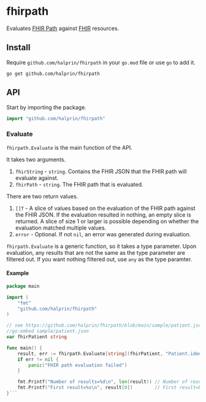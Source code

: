 # fhirpath

Evaluates [FHIR Path](https://hl7.org/fhirpath/) against [FHIR](http://hl7.org/fhir/) resources.

## Install

Require `github.com/halprin/fhirpath` in your `go.mod` file or use `go` to add it.
```shell
go get github.com/halprin/fhirpath
```

## API

Start by importing the package.
```go
import "github.com/halprin/fhirpath"
```

### Evaluate

`fhirpath.Evaluate` is the main function of the API.

It takes two arguments.

1. `fhirString` - `string`.  Contains the FHIR JSON that the FHIR path will evaluate against.
2. `fhirPath` - `string`.  The FHIR path that is evaluated.

There are two return values.

1. `[]T` - A slice of values based on the evaluation of the FHIR path against the FHIR JSON.  If the evaluation
   resulted in nothing, an empty slice is returned.  A slice of size 1 or larger is possible depending on whether the
   evaluation matched multiple values.
2. `error` - Optional.  If not `nil`, an error was generated during evaluation.

`fhirpath.Evaluate` is a generic function, so it takes a type parameter.  Upon evaluation, any results that are not the
same as the type parameter are filtered out.  If you want nothing filtered out, use `any` as the type paramter.

#### Example

```go
package main

import (
	"fmt"
	"github.com/halprin/fhirpath"
)

// see https://github.com/halprin/fhirpath/blob/main/sample/patient.json
//go:embed sample/patient.json
var fhirPatient string

func main() {
	result, err := fhirpath.Evaluate[string](fhirPatient, "Patient.identifier.where(system='http://new-republic.gov/galactic-citizen-identifier').value")
	if err != nil {
		panic("FHIR path evaluation failed")
	}

	fmt.Printf("Number of results=%d\n", len(result)) // Number of results=1
	fmt.Printf("First result=%s\n", result[0])        // First result=b531d827-de9a-4e2e-a53b-8621bd29f656
}```
